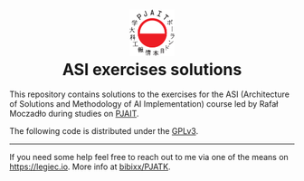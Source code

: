 <h1 align="center">
  <div>
    <img width="80" src="https://raw.githubusercontent.com/bibixx/PJATK/22b9f2f9ea695c9c8e2da79a1e04b79dc9e8871a/logo.svg" alt="" />
  </div>
  ASI exercises solutions
</h1>

This repository contains solutions to the exercises for the ASI (Architecture of Solutions and Methodology of AI Implementation) course led by Rafał Moczadło during studies on [PJAIT](https://www.pja.edu.pl/en/).

The following code is distributed under the [GPLv3](./LICENSE.md).

---

If you need some help feel free to reach out to me via one of the means on https://legiec.io. More info at [bibixx/PJATK](https://github.com/bibixx/PJATK).
